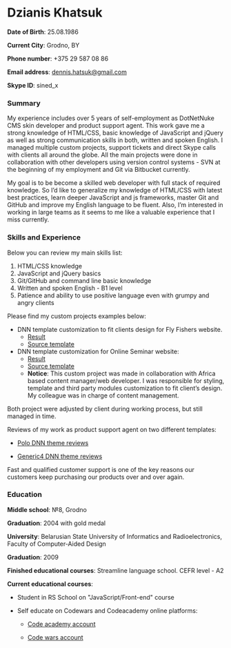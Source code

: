 # Dzianis Khatsuk

**Date of Birth**: 25.08.1986

**Current City**: Grodno, BY

**Phone number**: +375 29 587 08 86

**Email address**: dennis.hatsuk@gmail.com

**Skype ID**: sined_x

### Summary

My experience includes over 5 years of self-employment as DotNetNuke CMS skin developer and product support agent. This work gave me a strong knowledge of HTML/CSS, basic knowledge of JavaScript and jQuery as well as strong communication skills in both, written and spoken English. I managed multiple custom projects, support tickets and direct Skype calls with clients all around the globe. All the main projects were done in collaboration with other developers using version control systems - SVN at the beginning of my employment and Git via Bitbucket currently. 

My goal is to be become a skilled web developer with full stack of required knowledge. So I’d like to generalize my knowledge of HTML/CSS with latest best practices, learn deeper JavaScript and js frameworks, master Git and GitHub and improve my English language to be fluent. Also, I’m interested in working in large teams as it seems to me like a valuable experience that I miss currently. 

### Skills and Experience

Below you can review my main skills list:

1. HTML/CSS knowledge
2. JavaScript and jQuery basics
3. Git/GitHub and command line basic knowledge
4. Written and spoken English - B1 level
5. Patience and ability to use positive language even with grumpy and angry clients

Please find my custom projects examples below:

* DNN template customization to fit clients design for Fly Fishers website.
  * [Result](https://flyfishersinternational.org/)
  * [Source template](http://generic4.websitescreative.com/)
* DNN template customization for Online Seminar website:
  * [Result](https://www.onlineseminar.nl/)
  * [Source template](http://polo.websitescreative.com/)
  * **Notice**: This custom project was made in collaboration with Africa based content manager/web developer. I was responsible for styling, template and third party modules customization to fit client’s design. My colleague was in charge of content management. 

Both project were adjusted by client during working process, but still managed in time.

Reviews of my work as product support agent on two different templates:

* [Polo DNN theme reviews](https://store.dnnsoftware.com/product-reviews/pid/37537)

* [Generic4 DNN theme reviews](https://store.dnnsoftware.com/product-reviews/pid/36727)

Fast and qualified customer support is one of the key reasons our customers keep purchasing our products over and over again.

### Education

**Middle school**: №8, Grodno

**Graduation**:  2004 with gold medal

**University**: Belarusian State University of Informatics and Radioelectronics, Faculty of Computer-Aided Design

**Graduation**: 2009

**Finished educational courses**: Streamline language school. CEFR level - A2

**Current educational courses**:

* Student in RS School on "JavaScript/Front-end" course

* Self educate on Codewars and Codeacademy online platforms:

  * [Code academy account](https://www.codecademy.com/profiles/denis_khatsuk)

  * [Code wars account](https://www.codewars.com/users/Denis%20Khatsuk)
